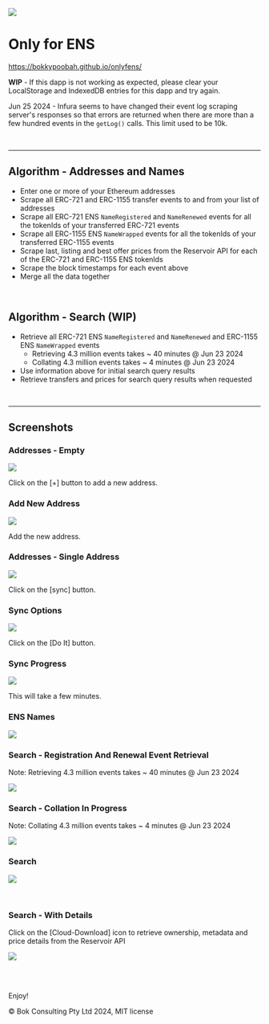![](https://raw.githubusercontent.com/bokkypoobah/ChungoIntelligenceAgency/main/PornadoCash/freealexeypertsev.png)

# Only for ENS

https://bokkypoobah.github.io/onlyfens/

**WIP** - If this dapp is not working as expected, please clear your LocalStorage and IndexedDB entries for this dapp and try again.

Jun 25 2024 - Infura seems to have changed their event log scraping server's responses so that errors are returned when there are more than a few hundred events in the `getLog()` calls. This limit used to be 10k.

<br />

<hr />

## Algorithm - Addresses and Names

* Enter one or more of your Ethereum addresses
* Scrape all ERC-721 and ERC-1155 transfer events to and from your list of addresses
* Scrape all ERC-721 ENS `NameRegistered` and `NameRenewed` events for all the tokenIds of your transferred ERC-721 events
* Scrape all ERC-1155 ENS `NameWrapped` events for all the tokenIds of your transferred ERC-1155 events
* Scrape last, listing and best offer prices from the Reservoir API for each of the ERC-721 and ERC-1155 ENS tokenIds
* Scrape the block timestamps for each event above
* Merge all the data together

<br />

## Algorithm - Search (WIP)

* Retrieve all ERC-721 ENS `NameRegistered` and `NameRenewed` and ERC-1155 ENS `NameWrapped` events
  * Retrieving 4.3 million events takes ~ 40 minutes @ Jun 23 2024
  * Collating 4.3 million events takes ~ 4 minutes @ Jun 23 2024
* Use information above for initial search query results
* Retrieve transfers and prices for search query results when requested

<br />

<hr />

## Screenshots

### Addresses - Empty

<kbd><img src="images/Addresses-Empty.png" /></kbd>

Click on the [+] button to add a new address.

### Add New Address

<kbd><img src="images/AddNewAddress.png" /></kbd>

Add the new address.

### Addresses - Single Address

<kbd><img src="images/Addresses-SingleAddress.png" /></kbd>

Click on the [sync] button.

### Sync Options

<kbd><img src="images/Sync-Options.png" /></kbd>

Click on the [Do It] button.

### Sync Progress

<kbd><img src="images/Sync-Progress-1.png" /></kbd>

This will take a few minutes.

### ENS Names

<kbd><img src="images/Names.png" /></kbd>

### Search - Registration And Renewal Event Retrieval

Note: Retrieving 4.3 million events takes ~ 40 minutes @ Jun 23 2024

<kbd><img src="images/Search-RegoRenewEvents.png" /></kbd>

### Search - Collation In Progress

Note: Collating 4.3 million events takes ~ 4 minutes @ Jun 23 2024

<kbd><img src="images/Search-CollationInProgress.png" /></kbd>

### Search

<kbd><img src="images/Search.png" /></kbd>

<br />

### Search - With Details

Click on the [Cloud-Download] icon to retrieve ownership, metadata and price details from the Reservoir API

<kbd><img src="images/Search-WithDetails.png" /></kbd>

<br />

<br />

Enjoy!

© Bok Consulting Pty Ltd 2024, MIT license
